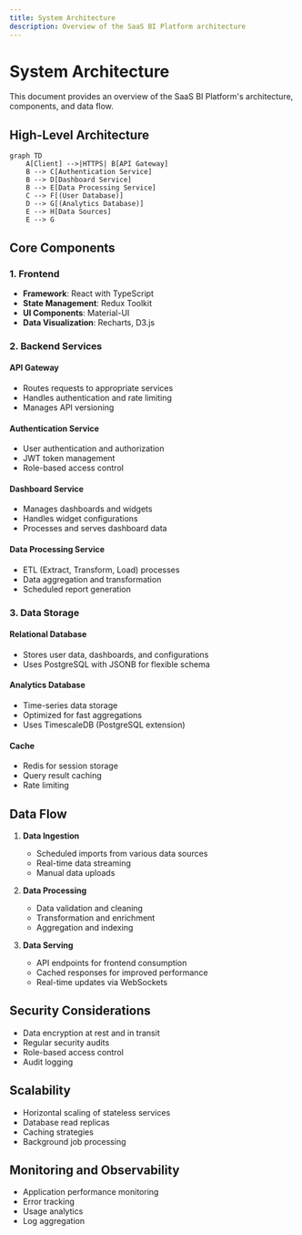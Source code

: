 ```yaml
---
title: System Architecture
description: Overview of the SaaS BI Platform architecture
---
```


# System Architecture

This document provides an overview of the SaaS BI Platform's architecture, components, and data flow.

## High-Level Architecture

```mermaid
graph TD
    A[Client] -->|HTTPS| B[API Gateway]
    B --> C[Authentication Service]
    B --> D[Dashboard Service]
    B --> E[Data Processing Service]
    C --> F[(User Database)]
    D --> G[(Analytics Database)]
    E --> H[Data Sources]
    E --> G
```

## Core Components

### 1. Frontend

- **Framework**: React with TypeScript
- **State Management**: Redux Toolkit
- **UI Components**: Material-UI
- **Data Visualization**: Recharts, D3.js

### 2. Backend Services

#### API Gateway
- Routes requests to appropriate services
- Handles authentication and rate limiting
- Manages API versioning

#### Authentication Service
- User authentication and authorization
- JWT token management
- Role-based access control

#### Dashboard Service
- Manages dashboards and widgets
- Handles widget configurations
- Processes and serves dashboard data

#### Data Processing Service
- ETL (Extract, Transform, Load) processes
- Data aggregation and transformation
- Scheduled report generation

### 3. Data Storage

#### Relational Database
- Stores user data, dashboards, and configurations
- Uses PostgreSQL with JSONB for flexible schema

#### Analytics Database
- Time-series data storage
- Optimized for fast aggregations
- Uses TimescaleDB (PostgreSQL extension)

#### Cache
- Redis for session storage
- Query result caching
- Rate limiting

## Data Flow

1. **Data Ingestion**
   - Scheduled imports from various data sources
   - Real-time data streaming
   - Manual data uploads

2. **Data Processing**
   - Data validation and cleaning
   - Transformation and enrichment
   - Aggregation and indexing

3. **Data Serving**
   - API endpoints for frontend consumption
   - Cached responses for improved performance
   - Real-time updates via WebSockets

## Security Considerations

- Data encryption at rest and in transit
- Regular security audits
- Role-based access control
- Audit logging

## Scalability

- Horizontal scaling of stateless services
- Database read replicas
- Caching strategies
- Background job processing

## Monitoring and Observability

- Application performance monitoring
- Error tracking
- Usage analytics
- Log aggregation

